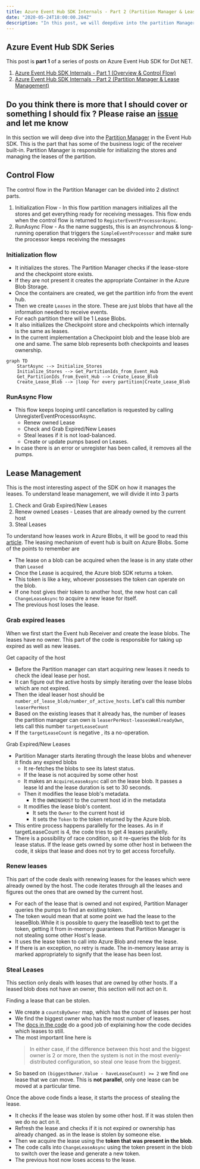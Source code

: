 ```yaml
---
title: Azure Event Hub SDK Internals - Part 2 (Partition Manager & Lease Management)
date: "2020-05-24T18:00:00.284Z"
description: "In this post, we will deepdive into the partition Manager with a special focus on Lease Managemnt"
---
```



## Azure Event Hub SDK Series
This post is **part 1** of a series of posts on Azure Event Hub SDK for Dot NET.
1. [Azure Event Hub SDK Internals - Part 1 (Overview & Control Flow)](https://abhikmitra.github.io/blog/event-hub/)
2. [ Azure Event Hub SDK Internals - Part 2 (Partition Manager & Lease Management)](https://abhikmitra.github.io/blog/event-hub-2/)

Do you think there is more that I should cover or something I should fix ? Please raise an [issue](https://github.com/abhikmitra/blog/issues) and let me know
---



In this section we will deep dive into the [Partition Manager](https://github.com/Azure/azure-sdk-for-net/blob/5e30a0ca3873d54a310924925e35043dd9f3b6a0/sdk/eventhub/Microsoft.Azure.EventHubs.Processor/src/PartitionManager.cs) in the Event Hub SDK. This is the part that has some of the business logic of the receiver built-in. Partition Manager is responsible for initializing the stores and managing the leases of the partition.

## Control Flow

The control flow in the Partition Manager can be divided into 2 distinct parts.
1. Initialization Flow - In this flow partition managers initializes all the stores and get everything ready for receiving messages. This flow ends when the control flow is returned to `RegisterEventProcessorAsync`.
2. RunAsync Flow - As the name suggests, this is an asynchronous & long-running operation that triggers the `SimpleEventProcessor` and make sure the processor keeps receiving the messages


### Initialization flow

- It initializes the stores. The Partition Manager checks if the lease-store and the checkpoint store exists.
- If they are not present it creates the appropriate Container in the Azure Blob Storage.
- Once the containers are created, we get the partition info from the event hub.
- Then we create `Leases` in the store. These are just blobs that have all the information needed to receive events.
- For each partition there will be 1 Lease Blobs.
- It also initializes the Checkpoint store and checkpoints which internally is the same as leases.
- In the current implementation a Checkpoint blob and the lease blob are one and same. The same blob represents both checkpoints and leases ownership.

```mermaid
graph TD
    StartAsync --> Initialize_Stores
    Initialize_Stores --> Get_PartitionIds_from_Event_Hub
    Get_PartitionIds_from_Event_Hub --> Create_Lease_Blob
    Create_Lease_Blob --> |loop for every partition|Create_Lease_Blob
```

### RunAsync Flow

- This flow keeps looping until cancellation is requested by calling UnregisterEventProcessorAsync.
    - Renew owned Lease
    - Check and Grab Expired/New Leases
    - Steal leases if it is not load-balanced.
    - Create or update pumps based on Leases.
- In case there is an error or unregister has been called, it removes all the pumps.

## Lease Management
This is the most interesting aspect of the SDK on how it manages the leases. To understand lease management, we  will divide it into 3 parts

1. Check and Grab Expired/New Leases
2. Renew owned Leases - Leases that are already owned by the current host
3. Steal Leases

To understand how leases work in Azure Blobs, it will be good to read this [article](https://www.red-gate.com/simple-talk/cloud/platform-as-a-service/azure-blob-storage-part-8-blob-leases/). The leasing mechanism of event hub is built on Azure Blobs.
Some of the points to remember are

- The lease on a blob can be acquired when the lease is in any state other than `Leased`
- Once the Lease is acquired, the Azure blob SDK returns a token.
- This token is like a key, whoever possesses the token can operate on the blob.
- If one host gives their token to another host, the new host can call `ChangeLeaseAsync` to acquire a new lease for itself.
- The previous host loses the lease.

### Grab expired leases

When we first start the Event hub Receiver and create the lease blobs. The leases have no owner. This part of the code is responsible for taking up expired as well as new leases.

Get capacity of the host

- Before the Partition manager can start acquiring new leases it needs to check the ideal lease per host.
- It can figure out the active hosts by simply iterating over the lease blobs which are not expired.
- Then the ideal leaser host should be `number_of_lease_blob/number_of_active_hosts`. Let's call this number `leaserPerHost`
- Based on the existing leases that it already has, the number of leases the partition manager can own is `leaserPerHost-leasesWeAlreadyOwn`, lets call this number `targetLeaseCount`
- If the `targetLeaseCount` is negative , its a no-operation. 

Grab Expired/New Leases
- Partition Manager starts iterating through the lease blobs and whenever it finds any expired blobs
    - It re-fetches the blobs to see its latest status.
    - If the lease is not acquired by some other host
    - It makes an `AcquireLeaseAsync` call on the lease blob. It passes a lease Id and the lease duration is set to 30 seconds.
    - Then it modifies the lease blob's metadata. 
        - It the `OWNINGHOST` to the current host id in the metadata    
    - It modifies the lease blob's content. 
        - It sets the `Owner` to the current host id 
        - It sets the `Token` to the token returned by the Azure blob.
- This entire process happens parallelly for the leases. As in if targetLeaseCount is 4, the code tries to get 4 leases parallelly.
- There is a possibility of race condition, so it re-queries the blob for its lease status. If the lease gets owned by some other host in between the code, it skips that lease and does not try to get access forcefully.

### Renew leases
This part of the code deals with renewing leases for the leases which were already owned by the host. The code iterates through all the leases and figures out the ones that are owned by the current host.

- For each of the lease that is owned and not expired, Partition Manager queries the pumps to find an existing token.
- The token would mean that at some point we had the lease to the leaseBlob.While it is possible to query the leaseBlob text to get the token, getting it from in-memory guarantees that Partition Manager is not stealing some other Host's lease.
- It uses the lease token to call into Azure Blob and renew the lease.
- If there is an exception, no retry is made. The in-memory lease array is marked appropriately to signify that the lease has been lost.

### Steal Leases
This section only deals with leases that are owned by other hosts. If a leased blob does not have an owner, this section will not act on it.

Finding a lease that can be stolen.

- We create a `countsByOwner` map, which has the count of leases per host
- We find the biggest owner who has the most number of leases.
- The [docs in the code](https://github.com/Azure/azure-sdk-for-net/blob/5e30a0ca3873d54a310924925e35043dd9f3b6a0/sdk/eventhub/Microsoft.Azure.EventHubs.Processor/src/PartitionManager.cs#L641) do a good job of explaining how the code decides which leases to still.
- The most important line here is 
    > In either case, if the difference between this host and the biggest owner is 2 or more, then the system is not in the most evenly-distributed configuration, so steal one lease from the biggest.
- So based on `(biggestOwner.Value - haveLeaseCount) >= 2` we find `one` lease that we can move. This is **not parallel**, only one lease can be moved at a particular time.

Once the above code finds a lease, it starts the process of stealing the lease. 
- It checks if the lease was stolen by some other host. If it was stolen then we do no act on it.
- Refresh the lease and checks if it is not expired or ownership has already changed. as in the lease is stolen by someone else.
- Then we acquire the lease using the **token that was present in the blob**.
- The code calls into `ChangeLeaseAsync` using the token present in the blob to switch over the lease and generate a new token. 
- The previous host now loses access to the lease.



